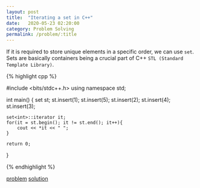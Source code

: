 ```yaml
---
layout: post
title:  "Iterating a set in C++"
date:   2020-05-23 02:20:00
category: Problem Solving
permalink: /problem/:title
---
```


If it is required to store unique elements in a specific order, we can use `set`. Sets are basically containers being a crucial part of C++ `STL (Standard Template Library)`.


{% highlight cpp %}

#include <bits/stdc++.h>
using namespace std;

int main() {
	set<int> st;
	st.insert(1);
	st.insert(5);
	st.insert(2);
	st.insert(4);
	st.insert(3);

	set<int>::iterator it;
	for(it = st.begin(); it != st.end(); it++){
		cout << *it << " ";
	}

	return 0;
}

{% endhighlight %}

[problem](http://codeforces.com/contest/1355/problem/A)
[solution](https://gist.github.com/sajidhasan/d705d7341e7cd587bd10999a6420f7d0)
